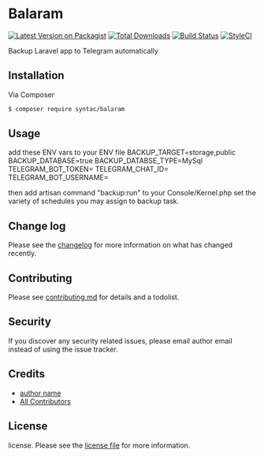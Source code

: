 # Balaram

[![Latest Version on Packagist][ico-version]][link-packagist]
[![Total Downloads][ico-downloads]][link-downloads]
[![Build Status][ico-travis]][link-travis]
[![StyleCI][ico-styleci]][link-styleci]

Backup Laravel app to Telegram automatically

## Installation

Via Composer

``` bash
$ composer require syntac/balaram
```

## Usage
add these ENV vars to your ENV file
BACKUP_TARGET=storage,public
BACKUP_DATABASE=true
BACKUP_DATABSE_TYPE=MySql
TELEGRAM_BOT_TOKEN=
TELEGRAM_CHAT_ID=
TELEGRAM_BOT_USERNAME=

then add artisan command "backup:run" to your Console/Kernel.php set the variety of schedules you may assign to backup task.

## Change log

Please see the [changelog](changelog.md) for more information on what has changed recently.

## Contributing

Please see [contributing.md](contributing.md) for details and a todolist.

## Security

If you discover any security related issues, please email author email instead of using the issue tracker.

## Credits

- [author name][link-author]
- [All Contributors][link-contributors]

## License

license. Please see the [license file](license.md) for more information.

[ico-version]: https://img.shields.io/packagist/v/syntac/balaram.svg?style=flat-square
[ico-downloads]: https://img.shields.io/packagist/dt/syntac/balaram.svg?style=flat-square
[ico-travis]: https://img.shields.io/travis/syntac/balaram/master.svg?style=flat-square
[ico-styleci]: https://styleci.io/repos/12345678/shield

[link-packagist]: https://packagist.org/packages/syntac/balaram
[link-downloads]: https://packagist.org/packages/syntac/balaram
[link-travis]: https://travis-ci.org/syntac/balaram
[link-styleci]: https://styleci.io/repos/12345678
[link-author]: https://github.com/syntac
[link-contributors]: ../../contributors
